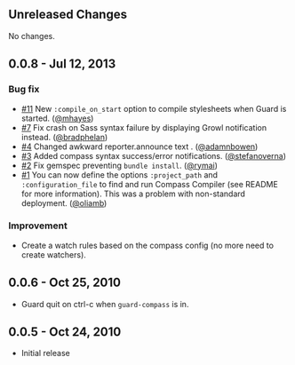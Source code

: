 ## Unreleased Changes

No changes.

## 0.0.8 - Jul 12, 2013

### Bug fix

* [#11][] New `:compile_on_start` option to compile stylesheets when Guard is started. ([@mhayes][])
* [#7][] Fix crash on Sass syntax failure by displaying Growl notification instead. ([@bradphelan][])
* [#4][] Changed awkward reporter.announce text . ([@adamnbowen][])
* [#3][] Added compass syntax success/error notifications. ([@stefanoverna][])
* [#2][] Fix gemspec preventing `bundle install`. ([@rymai][])
* [#1][] You can now define the options `:project_path` and `:configuration_file` to
  find and run Compass Compiler (see README for more information). This was a problem with
  non-standard deployment. ([@oliamb][])

### Improvement

* Create a watch rules based on the compass config (no more need to create watchers).

## 0.0.6 - Oct 25, 2010

* Guard quit on ctrl-c when `guard-compass` is in.

## 0.0.5 - Oct 24, 2010

* Initial release
<!--- The following link definition list is generated by PimpMyChangelog --->
[#1]: https://github.com/guard/guard-compass/issues/1
[#2]: https://github.com/guard/guard-compass/issues/2
[#3]: https://github.com/guard/guard-compass/issues/3
[#4]: https://github.com/guard/guard-compass/issues/4
[#7]: https://github.com/guard/guard-compass/issues/7
[#11]: https://github.com/guard/guard-compass/issues/11
[@adamnbowen]: https://github.com/adamnbowen
[@bradphelan]: https://github.com/bradphelan
[@mhayes]: https://github.com/mhayes
[@oliamb]: https://github.com/oliamb
[@rymai]: https://github.com/rymai
[@stefanoverna]: https://github.com/stefanoverna
